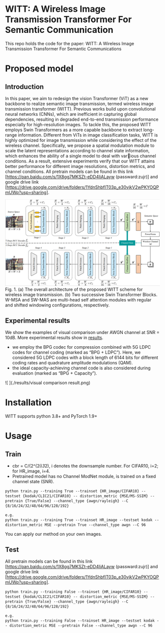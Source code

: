 # WITT: A Wireless Image Transmission Transformer For Semantic Communication

This repo holds the code for the paper:
WITT: A Wireless Image Transmission Transformer For Semantic Communications

# Proposed model

## Introduction
In this paper, we aim to redesign the vision Transformer (ViT) as a new backbone to realize semantic image transmission, termed wireless image transmission transformer (WITT). Previous works build upon convolutional neural networks (CNNs), which are inefficient in capturing global dependencies, resulting in degraded end-to-end transmission performance especially for high-resolution images. To tackle this, the proposed WITT employs Swin Transformers as a more capable backbone to extract long-range information. Different from ViTs in image classification tasks, WITT is highly optimized for image transmission while considering the effect of the wireless channel. Specifically, we propose a spatial modulation module to scale the latent representations according to channel state information, which enhances the ability of a single model to deal with various channel conditions. As a result, extensive experiments verify that our WITT attains better performance for different image resolutions, distortion metrics, and channel conditions. All pretrain models can be found in this link [https://pan.baidu.com/s/1X8gg7MKSZt-eDD4liALayw (passward:zujr)] and google drive link [https://drive.google.com/drive/folders/1YdnShbfIT03p_e30vjkV2wPKYOQPmUWp?usp=sharing].

![ ](overview.png)
Fig. 1. (a) The overall architecture of the proposed WITT scheme for wireless image transmission. (b) Two successive Swin Transformer Blocks. W-MSA and SW-MAS are multi-head self attention modules with regular and shifted windowing configurations, respectively.

## Experimental results
We show the examples of visual comparison under AWGN channel at SNR = 10dB. More experimental results show in [results](./results).

* we employ the BPG codec for compression combined with 5G LDPC codes for channel coding (marked as “BPG + LDPC”). Here, we considered 5G LDPC codes with a block length of 6144 bits for different coding rates and quadrature amplitude modulations (QAM). 
* the ideal capacity-achieving channel code is also considered during evaluation (marked as “BPG + Capacity”).

![ ](./results/visual comparison result.png)

# Installation
WITT supports python 3.8+ and PyTorch 1.9+

# Usage

## Train

* cbr = C/(2^(2i)*3*2), i denotes the downsample number. For CIFAR10, i=2; for HR_image, i=4.
* Pretrained model has no Channel ModNet module, is trained on a fixed channel state (SNR).

```
python train.py --training True --trainset {HR_image/CIFAR10} --testset {kodak/CLIC21/CIFAR10} -- distortion_metric {MSE/MS-SSIM} --pretrain {True/False} --channel_type {awgn/rayleigh} --C {8/16/24/32/48/64/96/128/192}
```
```
e.g.
python train.py --training True --trainset HR_image --testset kodak -- distortion_metric MSE --pretrain True --channel_type awgn --C 96
```
You can apply our method on your own images.

## Test
All pretrain models can be found in this link [https://pan.baidu.com/s/1X8gg7MKSZt-eDD4liALayw (passward:zujr)] and google drive link [https://drive.google.com/drive/folders/1YdnShbfIT03p_e30vjkV2wPKYOQPmUWp?usp=sharing].

```
python train.py --training False --trainset {HR_image/CIFAR10} --testset {kodak/CLIC21/CIFAR10} -- distortion_metric {MSE/MS-SSIM} --pretrain {True/False} --channel_type {awgn/rayleigh} --C {8/16/24/32/48/64/96/128/192}
```
```
e.g.
python train.py --training False --trainset HR_image --testset kodak -- distortion_metric MSE --pretrain False --channel_type awgn --C 96
```

